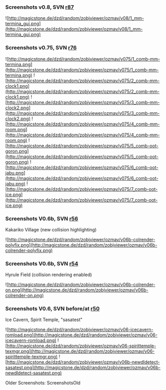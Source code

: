 ### Screenshots v0.8, SVN [r87](https://code.google.com/p/ozmav/source/detail?r=87) ###

![http://magicstone.de/dzd/random/zobjviewer/ozmav/v08/1_mm-termina_gui.png](http://magicstone.de/dzd/random/zobjviewer/ozmav/v08/1_mm-termina_gui.png)

### Screenshots v0.75, SVN [r76](https://code.google.com/p/ozmav/source/detail?r=76) ###

![http://magicstone.de/dzd/random/zobjviewer/ozmav/v075/1_comb-mm-termina.png](http://magicstone.de/dzd/random/zobjviewer/ozmav/v075/1_comb-mm-termina.png)
![http://magicstone.de/dzd/random/zobjviewer/ozmav/v075/2_comb-mm-clock1.png](http://magicstone.de/dzd/random/zobjviewer/ozmav/v075/2_comb-mm-clock1.png)
![http://magicstone.de/dzd/random/zobjviewer/ozmav/v075/3_comb-mm-clock2.png](http://magicstone.de/dzd/random/zobjviewer/ozmav/v075/3_comb-mm-clock2.png)
![http://magicstone.de/dzd/random/zobjviewer/ozmav/v075/4_comb-mm-room.png](http://magicstone.de/dzd/random/zobjviewer/ozmav/v075/4_comb-mm-room.png)
![http://magicstone.de/dzd/random/zobjviewer/ozmav/v075/5_comb-oot-goron.png](http://magicstone.de/dzd/random/zobjviewer/ozmav/v075/5_comb-oot-goron.png)
![http://magicstone.de/dzd/random/zobjviewer/ozmav/v075/6_comb-oot-jabu.png](http://magicstone.de/dzd/random/zobjviewer/ozmav/v075/6_comb-oot-jabu.png)
![http://magicstone.de/dzd/random/zobjviewer/ozmav/v075/7_comb-oot-ice.png](http://magicstone.de/dzd/random/zobjviewer/ozmav/v075/7_comb-oot-ice.png)

### Screenshots V0.6b, SVN [r56](https://code.google.com/p/ozmav/source/detail?r=56) ###
Kakariko Village (new collision highlighting)

![http://magicstone.de/dzd/random/zobjviewer/ozmav/v06b-colrender-polyfix.png](http://magicstone.de/dzd/random/zobjviewer/ozmav/v06b-colrender-polyfix.png)

### Screenshots V0.6b, SVN [r54](https://code.google.com/p/ozmav/source/detail?r=54) ###
Hyrule Field (collision rendering enabled)

![http://magicstone.de/dzd/random/zobjviewer/ozmav/v06b-colrender-on.png](http://magicstone.de/dzd/random/zobjviewer/ozmav/v06b-colrender-on.png)

### Screenshots V0.6, SVN before/at [r50](https://code.google.com/p/ozmav/source/detail?r=50) ###
Ice Cavern, Spirit Temple, "sasatest"

![http://magicstone.de/dzd/random/zobjviewer/ozmav/v06-icecavern-romload.png](http://magicstone.de/dzd/random/zobjviewer/ozmav/v06-icecavern-romload.png)
![http://magicstone.de/dzd/random/zobjviewer/ozmav/v06-spirittemple-texmgr.png](http://magicstone.de/dzd/random/zobjviewer/ozmav/v06-spirittemple-texmgr.png)
![http://magicstone.de/dzd/random/zobjviewer/ozmav/v06b-newdldetect-sasatest.png](http://magicstone.de/dzd/random/zobjviewer/ozmav/v06b-newdldetect-sasatest.png)

Older Screenshots: ScreenshotsOld